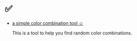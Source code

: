 <html lang="en">
<head>
  <meta charset="UTF-8">
</head>
<body>
  <h1>✅ </h1>
  <ul>
    <li>
      <a href="https://ladnur.github.io/color-combination-tool/">a simple color combination tool ☺︎</a>
  
  <p>This is a tool to help you find random color combinations.
  <br>
